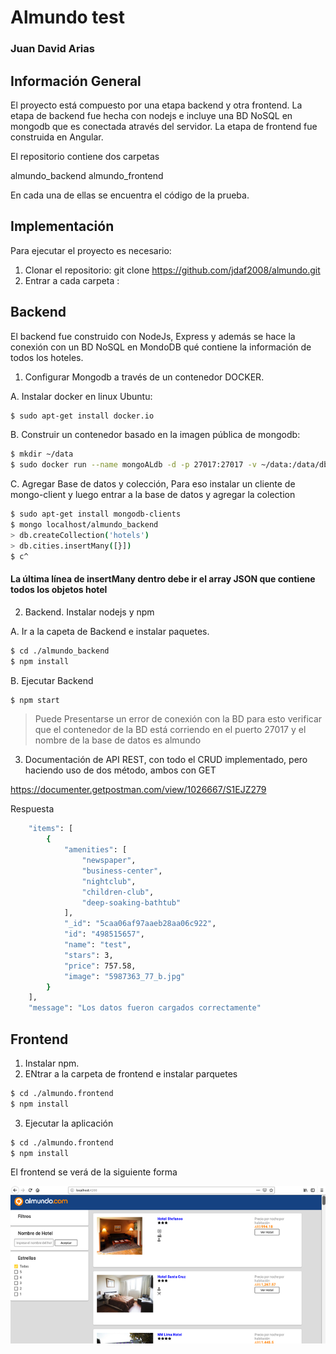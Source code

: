# Almundo test
### Juan David Arias


## Información General
El proyecto está compuesto por una etapa backend y otra frontend. La etapa de backend fue hecha con nodejs e incluye una BD NoSQL en mongodb que es conectada através del servidor.
La etapa de frontend fue construida en Angular.

El repositorio contiene dos carpetas

almundo_backend
almundo_frontend

En cada una de ellas se encuentra el código de la prueba.

## Implementación

Para ejecutar el proyecto es necesario:

1. Clonar el repositorio:  git clone https://github.com/jdaf2008/almundo.git
2. Entrar a cada carpeta : 

## Backend
 El backend fue construido con NodeJs, Express y además se hace la conexión con un BD NoSQL en MondoDB qué contiene la información de todos los hoteles.
 
1. Configurar Mongodb a través de un contenedor DOCKER.

A. Instalar docker en linux Ubuntu:

```sh
$ sudo apt-get install docker.io
```
B. Construir un contenedor basado en la imagen pública de mongodb: 

```sh
$ mkdir ~/data
$ sudo docker run --name mongoALdb -d -p 27017:27017 -v ~/data:/data/db mongo
```

C. Agregar Base de datos y colección, Para eso instalar un cliente de mongo-client y luego entrar a la base de datos y agregar la colection

```sh
$ sudo apt-get install mongodb-clients
$ mongo localhost/almundo_backend
> db.createCollection('hotels')
> db.cities.insertMany([}])
$ c^

```

#### La última línea de insertMany dentro debe ir el array JSON que contiene todos los objetos hotel

2.  Backend. Instalar nodejs y npm 

A.  Ir a la capeta de Backend e instalar paquetes.
```sh
$ cd ./almundo_backend
$ npm install
```
B. Ejecutar Backend
```sh
$ npm start
```

> Puede Presentarse un error de conexión con la BD
> para esto verificar que el contenedor de la BD
> está corriendo en el puerto 27017 y el nombre de 
> la base de datos es almundo

3. Documentación de API REST, con todo el CRUD implementado, pero haciendo uso de dos método, ambos con GET

https://documenter.getpostman.com/view/1026667/S1EJZ279

Respuesta

```sh
    "items": [
        {
            "amenities": [
                "newspaper",
                "business-center",
                "nightclub",
                "children-club",
                "deep-soaking-bathtub"
            ],
            "_id": "5caa06af97aaeb28aa06c922",
            "id": "498515657",
            "name": "test",
            "stars": 3,
            "price": 757.58,
            "image": "5987363_77_b.jpg"
        }
    ],
    "message": "Los datos fueron cargados correctamente"
```

## Frontend

1. Instalar npm.
2. ENtrar a la carpeta de frontend e instalar parquetes
```sh
$ cd ./almundo.frontend
$ npm install
```
3. Ejecutar la aplicación
```sh
$ cd ./almundo.frontend
$ npm install
```

El frontend se verá de la siguiente forma


![alt tag](./frontend_almundo_2.png "Screenshot frontend almundo")